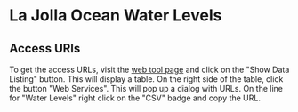 # La Jolla Ocean Water Levels


## Access URls

To get the access URLs, visit the [web tool page](https://tidesandcurrents.noaa.gov/waterlevels.html?id=9410230&bdate=20180628&edate=20180630&interval=hl) and click on the "Show Data Listing" button. This will display a table. On the right side of the table, click the button "Web Services". This will pop up a dialog with URLs. On the line for "Water Levels" right click on the "CSV" badge and copy the URL. 
